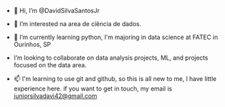 - 👋 Hi, I’m @DavidSilvaSantosJr

- 👀 I’m interested  na area de ciência  de dados.
- 🌱 I’m currently learning  python, I'm majoring in data science at FATEC in Ourinhos, SP
- I’m looking to collaborate on data analysis projects, ML, and projects focused on the data area.
- 📫 I'm learning to use git and github, so this is all new to me, I have little experience here.
  if you want to get in touch, my email is juniorsilvadavi42@gmail.com

<!---
DavidSilvaSantosJr/ is a ✨ special ✨ repository because its `README.md` (this file) appears on your GitHub profile.
You can click the Preview link to take a look at your changes.
--->
